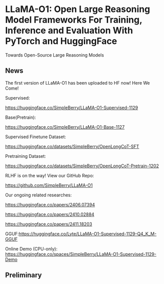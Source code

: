 # LLaMA-O1: Open Large Reasoning Model Frameworks For Training, Inference and Evaluation With PyTorch and HuggingFace

Towards Open-Source Large Reasoning Models

## News

The first version of LLaMA-O1 has been uploaded to HF now! Here We Come!


Supervised:


https://huggingface.co/SimpleBerry/LLaMA-O1-Supervised-1129


Base(Pretrain):


https://huggingface.co/SimpleBerry/LLaMA-O1-Base-1127


Supervised Finetune Dataset:


https://huggingface.co/datasets/SimpleBerry/OpenLongCoT-SFT


Pretraining Dataset:


https://huggingface.co/datasets/SimpleBerry/OpenLongCoT-Pretrain-1202


RLHF is on the way! View our GitHub Repo:


https://github.com/SimpleBerry/LLaMA-O1


Our ongoing related researches:


https://huggingface.co/papers/2406.07394


https://huggingface.co/papers/2410.02884


https://huggingface.co/papers/2411.18203


GGUF:https://huggingface.co/Lyte/LLaMA-O1-Supervised-1129-Q4_K_M-GGUF


Online Demo (CPU-only): https://huggingface.co/spaces/SimpleBerry/LLaMA-O1-Supervised-1129-Demo

## Preliminary
